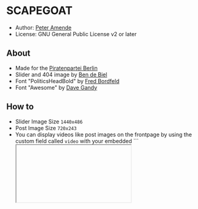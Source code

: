 # SCAPEGOAT

* Author: [Peter Amende](http://zutrinken.com/)
* License: GNU General Public License v2 or later

## About

* Made for the [Piratenpartei Berlin](http://berlin.piratenpartei.de/)
* Slider and 404 image by [Ben de Biel](http://www.bendebiel.com/)
* Font "PoliticsHeadBold" by [Fred Bordfeld](http://kaklotter.de/)
* Font "Awesome" by [Dave Gandy](http://fontawesome.io/)


## How to

* Slider Image Size ```1440x486```
* Post Image Size ```720x243```
* You can display videos like post images on the frontpage by using the custom field called ```video``` with your embedded ```<iframe>```` code as the value.
* First of all, you have to insert some informations about yourself in your profile-section
* Use custom menues and insert the start-page to the main-menu, if you want to display the home icon in your header menu
* Use widgets for the sidebar and footer. The footer looks best with 4 Widgets with approximately equal heights. Don't use menu widgets in the footer, there is a separate footer-menu
* Firefox on Windows don't load the fonts of the theme. To fix that, you have to insert this on top of your **.htaccess**:
```<FilesMatch "\.(ttf|otf|eot|woff|svg)$">Header set Access-Control-Allow-Origin "*"</FilesMatch>```
* If custom excerpts are active you can also show a video above it. You have to use the custom field "video" with the value of your iframe-code.

## Shortcodes

### Columns

It's possible to create ````[two_````, ````[three_```` or ````[four_```` columns. The last column of an column group needs the attribute ````_last]````. Every column group has to be completed with a ````[divider]```` to clear the floating. Also The basic syntax for three columns is:

	[three_columns_one]
	 first column content here...
	[/three_columns_one]
	[three_columns_one]
	 second column content here...
	[/three_columns_one]
	[three_columns_one_last]
	 third column content here...
	[/three_columns_one_last]
	[divider]

The first number ````[three_```` defines the grid and the second numer ````_one]```` the column width. Mind that every column also need its close tag. As the example above you can build other columns with the following paramenters:

#### 2 Columns

1-1 Columns: ````[two_columns_one][two_columns_one_last]````

#### 3 Columns

1-1-1 Columns: ````[three_columns_one][three_columns_one][three_columns_one_last]````

1-2 Columns: ````[three_columns_one][three_columns_two_last]````

2-1 Columns: ````[three_columns_two][three_columns_one_last]````

#### 4 Columns

1-1-1-1 Columns: ````[four_columns_one][four_columns_one][four_columns_one][four_columns_one_last]````

1-1-2 Columns: ````[four_columns_one][four_columns_one][four_columns_two_last]````

1-2-1 Columns: ````[four_columns_one][four_columns_two][four_columns_one_last]````

2-1-1 Columns: ````[four_columns_two][four_columns_one][four_columns_one_last]````

1-3 Columns: ````[four_columns_one][four_columns_three_last]````

3-1 Columns: ````[four_columns_three][four_columns_one_last]````

### Buttons

A default button is rectangled, orange and has a normal size. It only contains an attribute for your url "link-attribute" ````[button link="http://yourdomain.com"]Text[/button]````. You can extend this shortcode by the following attributes:

* Rounded button ````[button link="http://yourdomain.com" form="round"]Text[/button]````
* Cloloured button ````[button link="http://yourdomain.com" color="blue"]Text[/button]````. Possible colours: "blue, lightgrey, grey, darkgrey, red, green"
* Small or large button ````[button link="http://yourdomain.com" size="large"]Text[/button]````. Possible sizes: "xsmall, small, large, xlarge"

